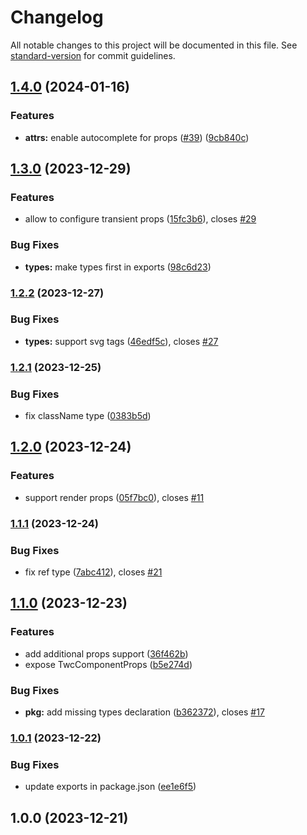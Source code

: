 # Changelog

All notable changes to this project will be documented in this file. See [standard-version](https://github.com/conventional-changelog/standard-version) for commit guidelines.

## [1.4.0](https://github.com/gregberge/twc/compare/v1.3.0...v1.4.0) (2024-01-16)


### Features

* **attrs:** enable autocomplete for props ([#39](https://github.com/gregberge/twc/issues/39)) ([9cb840c](https://github.com/gregberge/twc/commit/9cb840c06304f9bdc211aa8bad5b516837ac38f0))

## [1.3.0](https://github.com/gregberge/twc/compare/v1.2.2...v1.3.0) (2023-12-29)


### Features

* allow to configure transient props ([15fc3b6](https://github.com/gregberge/twc/commit/15fc3b619b1e8356d66c1556887dd2db123b177c)), closes [#29](https://github.com/gregberge/twc/issues/29)


### Bug Fixes

* **types:** make types first in exports ([98c6d23](https://github.com/gregberge/twc/commit/98c6d23a2ffc3a99df8671667e9be98f3c144d25))

### [1.2.2](https://github.com/gregberge/twc/compare/v1.2.1...v1.2.2) (2023-12-27)


### Bug Fixes

* **types:** support svg tags ([46edf5c](https://github.com/gregberge/twc/commit/46edf5cb740bc6614fddff525f70e76e2ee14d44)), closes [#27](https://github.com/gregberge/twc/issues/27)

### [1.2.1](https://github.com/gregberge/twc/compare/v1.2.0...v1.2.1) (2023-12-25)


### Bug Fixes

* fix className type ([0383b5d](https://github.com/gregberge/twc/commit/0383b5d0aef8e06dfde5775530c2f78a5cb2b748))

## [1.2.0](https://github.com/gregberge/twc/compare/v1.1.1...v1.2.0) (2023-12-24)


### Features

* support render props ([05f7bc0](https://github.com/gregberge/twc/commit/05f7bc0d0424e9a73b8e529aa3b7c1ab38546a86)), closes [#11](https://github.com/gregberge/twc/issues/11)

### [1.1.1](https://github.com/gregberge/twc/compare/v1.1.0...v1.1.1) (2023-12-24)


### Bug Fixes

* fix ref type ([7abc412](https://github.com/gregberge/twc/commit/7abc412ccd8b5cef5407bcde3c81908014775cd0)), closes [#21](https://github.com/gregberge/twc/issues/21)

## [1.1.0](https://github.com/gregberge/twc/compare/v1.0.1...v1.1.0) (2023-12-23)


### Features

* add additional props support ([36f462b](https://github.com/gregberge/twc/commit/36f462b1ef858bfce95ae796fed9c6ea1f3cc1cb))
* expose TwcComponentProps ([b5e274d](https://github.com/gregberge/twc/commit/b5e274da2adf92c368864c576b755180870877ba))


### Bug Fixes

* **pkg:** add missing types declaration ([b362372](https://github.com/gregberge/twc/commit/b362372c08619831a69ec639c605a274b7b632fe)), closes [#17](https://github.com/gregberge/twc/issues/17)

### [1.0.1](https://github.com/gregberge/twc/compare/v1.0.0...v1.0.1) (2023-12-22)


### Bug Fixes

* update exports in package.json ([ee1e6f5](https://github.com/gregberge/twc/commit/ee1e6f539997dad852271e43d9d13ed5ad4f6c51))

## 1.0.0 (2023-12-21)
